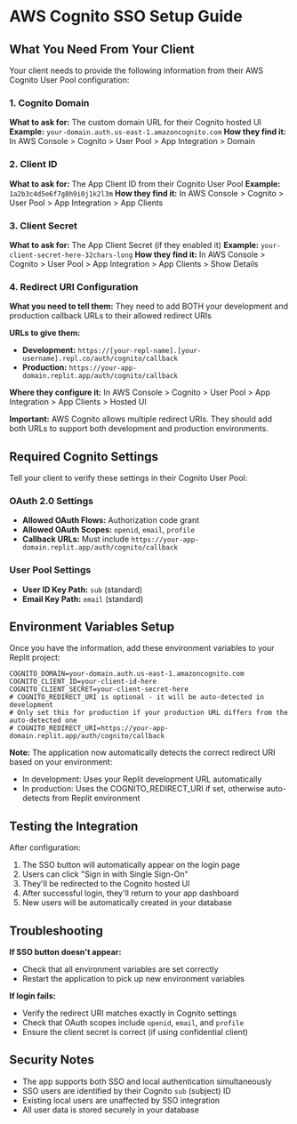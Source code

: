 # AWS Cognito SSO Setup Guide

## What You Need From Your Client

Your client needs to provide the following information from their AWS Cognito User Pool configuration:

### 1. Cognito Domain
**What to ask for:** The custom domain URL for their Cognito hosted UI
**Example:** `your-domain.auth.us-east-1.amazoncognito.com`
**How they find it:** In AWS Console > Cognito > User Pool > App Integration > Domain

### 2. Client ID
**What to ask for:** The App Client ID from their Cognito User Pool
**Example:** `1a2b3c4d5e6f7g8h9i0j1k2l3m`
**How they find it:** In AWS Console > Cognito > User Pool > App Integration > App Clients

### 3. Client Secret
**What to ask for:** The App Client Secret (if they enabled it)
**Example:** `your-client-secret-here-32chars-long`
**How they find it:** In AWS Console > Cognito > User Pool > App Integration > App Clients > Show Details

### 4. Redirect URI Configuration
**What you need to tell them:** They need to add BOTH your development and production callback URLs to their allowed redirect URIs

**URLs to give them:**
- **Development:** `https://[your-repl-name].[your-username].repl.co/auth/cognito/callback`
- **Production:** `https://your-app-domain.replit.app/auth/cognito/callback`

**Where they configure it:** In AWS Console > Cognito > User Pool > App Integration > App Clients > Hosted UI

**Important:** AWS Cognito allows multiple redirect URIs. They should add both URLs to support both development and production environments.

## Required Cognito Settings

Tell your client to verify these settings in their Cognito User Pool:

### OAuth 2.0 Settings
- **Allowed OAuth Flows:** Authorization code grant
- **Allowed OAuth Scopes:** `openid`, `email`, `profile`
- **Callback URLs:** Must include `https://your-app-domain.replit.app/auth/cognito/callback`

### User Pool Settings
- **User ID Key Path:** `sub` (standard)
- **Email Key Path:** `email` (standard)

## Environment Variables Setup

Once you have the information, add these environment variables to your Replit project:

```env
COGNITO_DOMAIN=your-domain.auth.us-east-1.amazoncognito.com
COGNITO_CLIENT_ID=your-client-id-here
COGNITO_CLIENT_SECRET=your-client-secret-here
# COGNITO_REDIRECT_URI is optional - it will be auto-detected in development
# Only set this for production if your production URL differs from the auto-detected one
# COGNITO_REDIRECT_URI=https://your-app-domain.replit.app/auth/cognito/callback
```

**Note:** The application now automatically detects the correct redirect URI based on your environment:
- In development: Uses your Replit development URL automatically
- In production: Uses the COGNITO_REDIRECT_URI if set, otherwise auto-detects from Replit environment

## Testing the Integration

After configuration:
1. The SSO button will automatically appear on the login page
2. Users can click "Sign in with Single Sign-On"
3. They'll be redirected to the Cognito hosted UI
4. After successful login, they'll return to your app dashboard
5. New users will be automatically created in your database

## Troubleshooting

**If SSO button doesn't appear:**
- Check that all environment variables are set correctly
- Restart the application to pick up new environment variables

**If login fails:**
- Verify the redirect URI matches exactly in Cognito settings
- Check that OAuth scopes include `openid`, `email`, and `profile`
- Ensure the client secret is correct (if using confidential client)

## Security Notes

- The app supports both SSO and local authentication simultaneously
- SSO users are identified by their Cognito `sub` (subject) ID
- Existing local users are unaffected by SSO integration
- All user data is stored securely in your database
